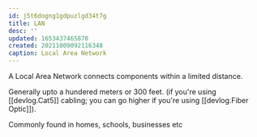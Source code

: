 ```yaml
---
id: j5t6dogng1gdpuzlgd34t7g
title: LAN
desc: ''
updated: 1653437465870
created: 20211009092116348
caption: Local Area Network
---
```


A Local Area Network connects components within a limited distance.

Generally upto a hundered meters or 300 feet. (if you're using [[devlog.Cat5]] cabling; you can go higher if you're using [[devlog.Fiber Optic]]).

Commonly found in homes, schools, businesses etc
